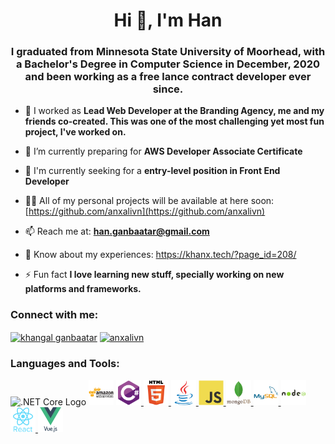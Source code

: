 <h1 align="center">Hi 👋, I'm Han</h1>
<h3 align="center">I graduated from Minnesota State University of Moorhead, with a Bachelor's Degree in Computer Science in December, 2020 and been working as a free lance contract developer ever since.</h3>

- 🔭 I worked as **Lead Web Developer at the Branding Agency, me and my friends co-created. This was one of the most challenging yet most fun project, I've worked on.**

- 🌱 I’m currently preparing for **AWS Developer Associate Certificate**

- 👯 I'm currently seeking for a **entry-level position in Front End Developer**

- 👨‍💻 All of my personal projects will be available at here soon: [https://github.com/anxalivn](https://github.com/anxalivn)

- 📫 Reach me at: **han.ganbaatar@gmail.com**

- 📄 Know about my experiences: https://khanx.tech/?page_id=208/

- ⚡ Fun fact **I love learning new stuff, specially working on new platforms and frameworks.**

<h3 align="left">Connect with me:</h3>
<p align="left">
<a href="https://linkedin.com/in/khangal ganbaatar" target="blank"><img align="center" src="https://cdn.jsdelivr.net/npm/simple-icons@3.0.1/icons/linkedin.svg" alt="khangal ganbaatar" height="30" width="40" /></a>
<a href="https://instagram.com/anxalivn" target="blank"><img align="center" src="https://cdn.jsdelivr.net/npm/simple-icons@3.0.1/icons/instagram.svg" alt="anxalivn" height="30" width="40" /></a>
</p>

<h3 align="left">Languages and Tools:</h3>
<a>



  
  
 <p> 
  <img width="40" height="40" alt=".NET Core Logo" src="https://upload.wikimedia.org/wikipedia/commons/e/ee/.NET_Core_Logo.svg"></a>
  <img src="https://raw.githubusercontent.com/devicons/devicon/master/icons/amazonwebservices/amazonwebservices-original-wordmark.svg" alt="aws" width="40" height="40"/></a> <a
  <img src="https://raw.githubusercontent.com/devicons/devicon/master/icons/c/c-original.svg" alt="c" width="40" height="40"/> </a><a
  <img src="https://raw.githubusercontent.com/devicons/devicon/master/icons/cplusplus/cplusplus-original.svg" alt="cplusplus" width="40" height="40"/> </a> <a href="https://www.w3schools.com/cs/" target="_blank"> 
  <img src="https://raw.githubusercontent.com/devicons/devicon/master/icons/csharp/csharp-original.svg" alt="csharp" width="40" height="40"/> </a> <a href="https://www.w3.org/html/" target="_blank">
  <img src="https://raw.githubusercontent.com/devicons/devicon/master/icons/html5/html5-original-wordmark.svg" alt="html5" width="40" height="40"/> </a> <a href="https://www.java.com" target="_blank"> 
  <img src="https://raw.githubusercontent.com/devicons/devicon/master/icons/java/java-original.svg" alt="java" width="40" height="40"/> </a> <a href="https://developer.mozilla.org/en-US/docs/Web/JavaScript" target="_blank">
  <img src="https://raw.githubusercontent.com/devicons/devicon/master/icons/javascript/javascript-original.svg" alt="javascript" width="40" height="40"/> </a> <a href="https://www.mongodb.com/" target="_blank"> 
  <img src="https://raw.githubusercontent.com/devicons/devicon/master/icons/mongodb/mongodb-original-wordmark.svg" alt="mongodb" width="40" height="40"/> </a> <a href="https://www.mysql.com/" target="_blank">
  <img src="https://raw.githubusercontent.com/devicons/devicon/master/icons/mysql/mysql-original-wordmark.svg" alt="mysql" width="40" height="40"/> </a> <a href="https://nodejs.org" target="_blank">
  <img src="https://raw.githubusercontent.com/devicons/devicon/master/icons/nodejs/nodejs-original-wordmark.svg" alt="nodejs" width="40" height="40"/> </a> <a href="https://reactjs.org/" target="_blank"> <img src="https://raw.githubusercontent.com/devicons/devicon/master/icons/react/react-original-wordmark.svg" alt="react" width="40" height="40"/> </a> <a href="https://vuejs.org/" target="_blank"> 
  <img src="https://raw.githubusercontent.com/devicons/devicon/master/icons/vuejs/vuejs-original-wordmark.svg" alt="vuejs" width="40" height="40"/> </a> 
  </p>

